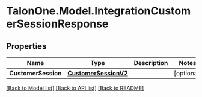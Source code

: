 # TalonOne.Model.IntegrationCustomerSessionResponse
## Properties

Name | Type | Description | Notes
------------ | ------------- | ------------- | -------------
**CustomerSession** | [**CustomerSessionV2**](CustomerSessionV2.md) |  | [optional] 

[[Back to Model list]](../README.md#documentation-for-models) [[Back to API list]](../README.md#documentation-for-api-endpoints) [[Back to README]](../README.md)

